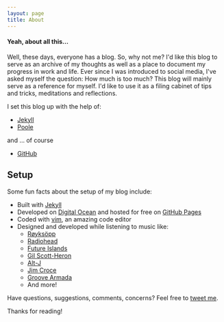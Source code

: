 ```yaml
---
layout: page
title: About
---
```


#### Yeah, about all this... 

Well, these days, everyone has a blog. So, why not me? I'd like this blog to serve as an archive of my thoughts as well as a place to document my progress in work and life. Ever since I was introduced to social media, I've asked myself the question: How much is too much? This blog will mainly serve as a reference for myself. I'd like to use it as a filing cabinet of tips and tricks, meditations and reflections.

I set this blog up with the help of:

* [Jekyll](https://jekyllrb.com)
* [Poole](http://getpoole.com)

and ... of course

* [GitHub](https://github.com)


## Setup

Some fun facts about the setup of my blog include:

* Built with [Jekyll](http://jekyllrb.com)
* Developed on [Digital Ocean](https://digitalocean.com) and hosted for free on [GitHub Pages](https://pages.github.com)
* Coded with [vim](http://vim.org), an amazing code editor
* Designed and developed while listening to music like:
	- [Røyksöpp](https://soundcloud.com/royksopp)
	- [Radiohead](https://soundcloud.com/radiohead)
	- [Future Islands](https://soundcloud.com/search?q=future%20islands)
	- [Gil Scott-Heron](https://soundcloud.com/search?q=gil%20scott-heron)
	- [Alt-J](https://soundcloud.com/alt-j)
	- [Jim Croce](https://soundcloud.com/search?q=jim%20croce)
	- [Groove Armada](https://soundcloud.com/groove-armada-1)
	- And more!

Have questions, suggestions, comments, concerns? Feel free to [tweet me](https://twitter.com/ScottaBeTrue).

Thanks for reading!
